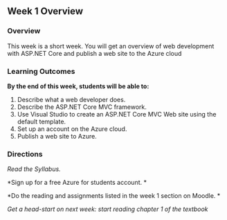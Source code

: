 ## Week 1 Overview



### Overview

This week is a short week. You will get an overview of web  development with ASP.NET Core and publish a web site to the Azure cloud

### Learning Outcomes

**By the end of this week, students will be able to:**

1. Describe what a web developer does.
2. Describe the ASP.NET Core MVC framework.
3. Use Visual Studio to create an ASP.NET Core MVC Web site using the default template.
4. Set up an account on the Azure cloud.
5. Publish a web site to Azure.

### Directions 

*Read the Syllabus.*

*Sign up for a free Azure for students account.
*

*Do the reading and assignments listed in the week 1 section on Moodle.
*

*Get a head-start on next week: start reading chapter 1 of the textbook*
